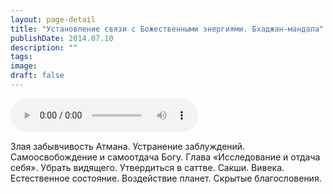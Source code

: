 ```yaml
---
layout: page-detail
title: "Установление связи с Божественными энергиями. Бхаджан-мандала"
publishDate: 2014.07.10
description: ""
tags:
image:
draft: false
---
```


<audio title="2014.07.10 - Установление связи с Божественными энергиями. Бхаджан-мандала.mp3" src="/upload/iblock/3ba/3ba762e3740df220ba9e38aa29e4b7ae.mp3" controls=""></audio>

 Злая забывчивость Атмана. Устранение заблуждений. Самоосвобождение и самоотдача Богу. Глава «Исследование и отдача себя». Убрать видящего. Утвердиться в саттве. Сакши. Вивека. Естественное состояние. Воздействие планет. Скрытые благословения. 

  
